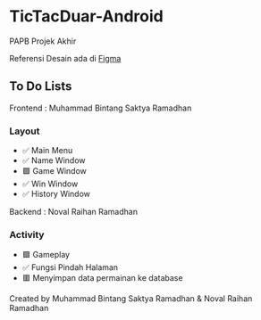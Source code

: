 # TicTacDuar-Android
PAPB Projek Akhir

Referensi Desain ada di [Figma](https://www.figma.com/file/BngUlG3CqpxcpFbMbrGUnu/Tic-tac-duar?type=design&node-id=0-1&mode=design&t=ODtLRnmWahPp28tx-0)

## To Do Lists
Frontend : Muhammad Bintang Saktya Ramadhan
### Layout
- ✅ Main Menu
- ✅ Name Window
- 🟪 Game Window
- ✅ Win Window
- ✅ History Window

Backend : Noval Raihan Ramadhan
### Activity
- 🟪 Gameplay
- ✅ Fungsi Pindah Halaman
- 🟥 Menyimpan data permainan ke database

Created by Muhammad Bintang Saktya Ramadhan & Noval Raihan Ramadhan
